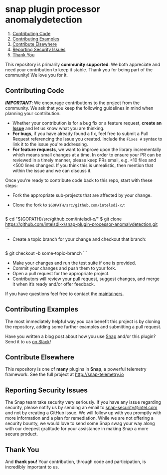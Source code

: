 # snap plugin processor anomalydetection

1. [Contributing Code](#contributing-code)
2. [Contributing Examples](#contributing-examples)
3. [Contribute Elsewhere](#contribute-elsewhere)
4. [Reporting Security Issues](#reporting-security-issues)
5. [Thank You](#thank-you)

This repository is primarily **community supported**. We both appreciate and need your contribution to keep it stable. Thank you for being part of the community! We love you for it.

## Contributing Code
**_IMPORTANT_**: We encourage contributions to the project from the community. We ask that you keep the following guidelines in mind when planning your contribution.

* Whether your contribution is for a bug fix or a feature request, **create an [Issue](https://github.com/intelsdi-x/snap-plugin-processor-anomalydetection/issues)** and let us know what you are thinking.
* **For bugs**, if you have already found a fix, feel free to submit a Pull Request referencing the Issue you created. Include the `Fixes #` syntax to link it to the issue you're addressing.
* **For feature requests**, we want to improve upon the library incrementally which means small changes at a time. In order to ensure your PR can be reviewed in a timely manner, please keep PRs small, e.g. <10 files and <500 lines changed. If you think this is unrealistic, then mention that within the issue and we can discuss it.

Once you're ready to contribute code back to this repo, start with these steps:

* Fork the appropriate sub-projects that are affected by your change.
* Clone the fork to `$GOPATH/src/github.com/intelsdi-x/`:

    ```
$ cd "${GOPATH}/src/github.com/intelsdi-x/"
$ git clone https://github.com/intelsdi-x/snap-plugin-processor-anomalydetection.git
    ```
* Create a topic branch for your change and checkout that branch:

    ```
$ git checkout -b some-topic-branch
    ```
* Make your changes and run the test suite if one is provided.
* Commit your changes and push them to your fork.
* Open a pull request for the appropriate project.
* Contributors will review your pull request, suggest changes, and merge it when it’s ready and/or offer feedback.

If you have questions feel free to contact the [maintainers](https://github.com/intelsdi-x/snap/blob/master/docs/MAINTAINERS.md).

## Contributing Examples
The most immediately helpful way you can benefit this project is by cloning the repository, adding some further examples and submitting a pull request.

Have you written a blog post about how you use [Snap](http://github.com/intelsdi-x/snap) and/or this plugin? Send it to us [on Slack](http://slack.snap-telemetry.io)!

## Contribute Elsewhere
This repository is one of **many** plugins in **Snap**, a powerful telemetry framework. See the full project at http://snap-telemetry.io


## Reporting Security Issues

The Snap team take security very seriously. If you have any issue regarding security,
please notify us by sending an email to snap-security@intel.com and not by creating a GitHub issue.
We will follow up with you promptly with more information and a plan for remediation.
While we are not offering a security bounty, we would love to send some Snap swag your way along with our
deepest gratitude for your assistance in making Snap a more secure product.

## Thank You
And **thank you!** Your contribution, through code and participation, is incredibly important to us.
